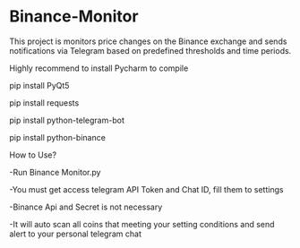 # Binance-Monitor
This project is monitors price changes on the Binance exchange and sends notifications via Telegram based on predefined thresholds and time periods.

Highly recommend to install Pycharm to compile

pip install PyQt5

pip install requests

pip install python-telegram-bot

pip install python-binance


How to Use?

-Run Binance Monitor.py

-You must get access telegram API Token and Chat ID, fill them to settings

-Binance Api and Secret is not necessary

-It will auto scan all coins that meeting your setting conditions and send alert to your personal telegram chat

